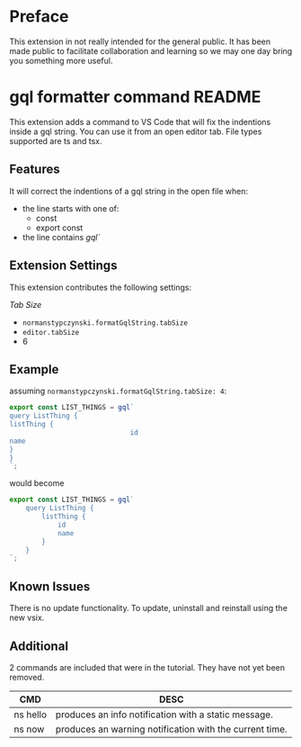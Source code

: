 # Preface
This extension in not really intended for the general public.  It has been made public to facilitate collaboration and learning so we may one day bring you something more useful.

# gql formatter command README

This extension adds a command to VS Code that will fix the indentions inside a gql string.
You can use it from an open editor tab.  File types supported are ts and tsx.

## Features

It will correct the indentions of a gql string in the open file when:
* the line starts with one of:
  * const
  * export const
* the line contains _gql`_

## Extension Settings

This extension contributes the following settings:

_Tab Size_
* `normanstypczynski.formatGqlString.tabSize`
* `editor.tabSize`
* 6

## Example
assuming `normanstypczynski.formatGqlString.tabSize: 4`:
```javascript
export const LIST_THINGS = gql`
query ListThing {
listThing {
                              id
name
}
}
`;
```
would become
```javascript
export const LIST_THINGS = gql`
    query ListThing {
        listThing {
            id
            name
        }
    }
`;
```

## Known Issues

There is no update functionality.  To update, uninstall and reinstall using the new vsix.

## Additional

2 commands are included that were in the tutorial.
They have not yet been removed.

| CMD   | DESC |
|-------|------|
|ns hello|produces an info notification with a static message.|
|ns now  |produces an warning notification with the current time.|